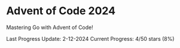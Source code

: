 # Advent of Code 2024

Mastering Go with Advent of Code!

Last Progress Update: 2-12-2024
Current Progress: 4/50 stars (8%)
